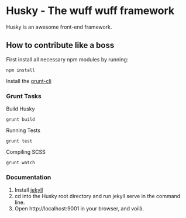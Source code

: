 # Husky - The wuff wuff framework

Husky is an awesome front-end framework.



## How to contribute like a boss

First install all necessary npm modules by running:

	npm install

Install the [grunt-cli](http://gruntjs.com/getting-started#installing-the-cli)


### Grunt Tasks

Build Husky

	grunt build

Running Tests

	grunt test

Compiling SCSS
	
	grunt watch


### Documentation

1. Install [jekyll](http://jekyllrb.com/)
2. cd into the Husky root directory and run jekyll serve in the command line.
3. Open http://localhost:9001 in your browser, and voilà.